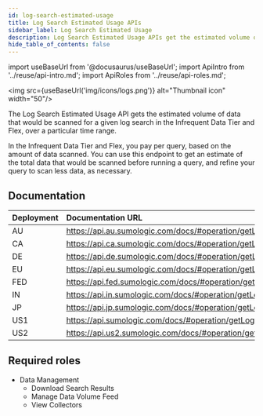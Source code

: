 ```yaml
---
id: log-search-estimated-usage
title: Log Search Estimated Usage APIs
sidebar_label: Log Search Estimated Usage
description: Log Search Estimated Usage APIs get the estimated volume of Infrequent Data Tier data scanned for a given log search over a particular time range.
hide_table_of_contents: false
---
```


import useBaseUrl from '@docusaurus/useBaseUrl';
import ApiIntro from '../reuse/api-intro.md';
import ApiRoles from '../reuse/api-roles.md';

<img src={useBaseUrl('img/icons/logs.png')} alt="Thumbnail icon" width="50"/>

The Log Search Estimated Usage API gets the estimated volume of data that would be scanned for a given log search in the Infrequent Data Tier and Flex, over a particular time range.

In the Infrequent Data Tier and Flex, you pay per query, based on the amount of data scanned. You can use this endpoint to get an estimate of the total data that would be scanned before running a query, and refine your query to scan less data, as necessary. 

## Documentation

<ApiIntro/>

| Deployment | Documentation URL                                        |
|:------------|:--------------------------------------------------------|
| AU         | https://api.au.sumologic.com/docs/#operation/getLogSearchEstimatedUsageByMeteringType  |
| CA         | https://api.ca.sumologic.com/docs/#operation/getLogSearchEstimatedUsageByMeteringType  |
| DE         | https://api.de.sumologic.com/docs/#operation/getLogSearchEstimatedUsageByMeteringType  |
| EU         | https://api.eu.sumologic.com/docs/#operation/getLogSearchEstimatedUsageByMeteringType  |
| FED        | https://api.fed.sumologic.com/docs/#operation/getLogSearchEstimatedUsageByMeteringType |
| IN         | https://api.in.sumologic.com/docs/#operation/getLogSearchEstimatedUsageByMeteringType  |
| JP         | https://api.jp.sumologic.com/docs/#operation/getLogSearchEstimatedUsageByMeteringType  |
| US1        | https://api.sumologic.com/docs/#operation/getLogSearchEstimatedUsageByMeteringType     |
| US2        | https://api.us2.sumologic.com/docs/#operation/getLogSearchEstimatedUsageByMeteringType |

## Required roles

<ApiRoles/>

* Data Management
    * Download Search Results
    * Manage Data Volume Feed
    * View Collectors